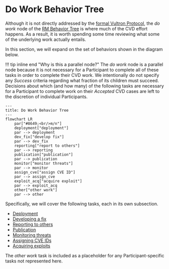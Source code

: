 # Do Work Behavior Tree

Although it is not directly addressed by the [formal Vultron Protocol](../../reference/formal_protocol/index.md), the *do work* node
of the [RM Behavior Tree](rm_bt.md) is where much of the CVD effort happens.
As a result, it is worth spending some time reviewing what some of the underlying work actually entails.

In this section, we will expand on the set of behaviors shown in the diagram below.

!!! tip inline end "Why is this a parallel node?"
    The *do work* node is a parallel node because it is not necessary for a Participant to complete all of these tasks
    in order to complete their CVD work.
    We intentionally do not specify any *Success* criteria regarding what fraction of its children must succeed. 
    Decisions about which (and how many) of the following tasks are necessary for a Participant to complete work
    on their $Accepted$ CVD cases are left to the discretion of individual Participants.

```mermaid
---
title: Do Work Behavior Tree
---
flowchart LR
    par["#8649;<br/>m/n"]
    deployment["deployment"]
    par --> deployment
    dev_fix["develop fix"]
    par --> dev_fix
    reporting["report to others"]
    par --> reporting
    publication["publication"]
    par --> publication
    monitor["monitor threats"]
    par --> monitor
    assign_cve["assign CVE ID"]
    par --> assign_cve
    exploit_acq["acquire exploit"]
    par --> exploit_acq
    other["other work"]
    par --> other
```

 Specifically, we will cover the following
tasks, each in its own subsection.

-   [Deployment](deployment_bt.md)
-   [Developing a fix](fix_dev_bt.md)
-   [Reporting to others](reporting_bt.md)
-   [Publication](publication_bt.md)
-   [Monitoring threats](monitor_threats_bt.md)
-   [Assigning CVE IDs](id_assignment_bt.md)
-   [Acquiring exploits](acquire_exploit_bt.md)

The *other work* task is included as a placeholder for any Participant-specific tasks not represented here.




